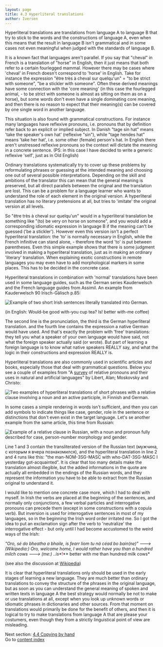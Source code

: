 ```yaml
---
layout: page
title: 4.3 Hyperliteral translations
author: Iversen
---
```

Hyperliteral translations are translations from language A to language B that try to stick to the words and the constructions of language A, even when this means that the result in language B isn't grammatical and in some cases not even meaningful when judged with the standards of language B. 

It is a known fact that languages aren't parallel. If you say that "cheval" in French is a translation of "horse" in English, then it just means that both refer to a certain fourlegged mammal. However there may be cases where 'cheval' in French doesn't correspond to 'horse' in English. Take for instance the expression "être très à cheval sur quelqu'un" = "to be strict with someone", "be a stickler with someone". Often these derived meanings have some connection with the 'core meaning' (in this case the fourlegged animal, - to be strict with someone is almost as sitting on them as on a horse), but some words don't even have a single dominating core meaning, and then there is no reason to expect that their meaning(s) can be covered by one single word in another language. 

This situation is also found with grammatical constructions. For instance many languages have reflexive pronouns, i.e. pronouns that by definition refer back to an explicit or implied subject. In Danish "tage sin hat" means 'take the speaker's own hat' (reflexive "sin"), while "tage hendes hat" means 'take her hat', i.e. some other (female) person's hat. In English there aren't unstressed reflexive pronouns so the context will dictate the meaning in a concrete sentence. (PS: in this case I have decided to write a generic reflexive 'self', just as in Old English) 

Ordinary translations systematically try to cover up these problems by reformulating phrases or guessing at the intended meaning and choosing one out of several possible interpretations. Depending on the skill and ambitions of the translator this can mean that the general meaning is preserved, but all direct parallels between the original and the translation are lost. This can be a problem for a language learner who wants to understand the role of each element in the original version. A hyperliteral translation has no literary pretensions at all, but tries to 'imitate' the original version at all levels. 

So "être très à cheval sur quelqu'un" would in a hyperliteral translation be something like "(to) be very on horse on someone", and you would add a corresponding idiomatic expression in language B if the meaning can't be guessed ('be a stickler'). However even this version isn't a perfect hyperliteral translation: the 'to' is normally necessary in English, while the French infinitive can stand alone, - therefore the word 'to' is put between parentheses. Even this simple example shows that there is some judgment involved in making a hyperliteral translation, just as in making an ordinary 'literary' translation. When explaining exotic constructions in remote languages you may even have to add morphological markers in some places. This has to be decided in the concrete case. 

Hyperliteral translations in combination with 'normal' translations have been used in some language guides, such as the German series Kauderwelsch and the French language guides from Assimil. An example from Kauderwelsch 90 Irisch-Gälisch p.85: 

![Example of two short Irish sentences literally translated into German.](../4-3-image-1.jpg)

(in English: Would-be good with-you cup tea? Is! better with-me coffee)

The second line is the pronunciation, the third is the German hyperliteral translation. and the fourth line contains the expression a native German  would have used. And that's exactly the problem with 'free' translations: they tell you what a speaker of your own language would have said, not what the foreign speaker actually said (or wrote). But part of learning a foreign language is to know what  native speakers REALLY say, and what the logic in their constructions and expression REALLY is. 

Hyperliteral translations are also commonly used in scientific articles and books, especially those that deal with  grammatical  questions.  Below you see a couple of examples from  "A [survey](http://ogma.newcastle.edu.au/vital/access/manager/Repository/uon:834) of relative pronouns and their uses in natural and artificial languages" by Libert, Alan;  Moskovsky and Christo: 

![Two examples of hyperliteral translations of short phrases with a relative clause involving a noun and an active participle, in Finnish and German.](../4-3-image-2.jpg)

In some cases  a simple rendering in words isn't sufficient, and then you can add symbols to indicate things like case, gender, role in the sentence or distinctions that don't even exist in the target language. Let's se another example from the same article, this time from Russian: 

![Example of a relative clause in Russian, with a noun and pronoun fully described for case, person-number morphology and gender.](../4-3-image-3.jpg)

Line 1 and 3 contain the transliterated version of the Russian text (мужчина, с которым я вчера познакомился), and the hyperliteral translation in line 2 and 4 runs like this: "the man-NOM-3SG-MASC with who-DAT-3SG-MASC I yesterday got-acquainted". It is clear that too many details make the translation almost illegible, but the added informations in the quote are actually all embedded in the endings of the Russian words, and they represent the information you have to be able to extract from the Russian original to understand it. 

I would like to mention one concrete case more, which I had to deal with myself. In Irish the verbs are placed at the beginning of the sentences, and normally only conjunctions, a few verbal particles and interrogative pronouns can precede them (except in some constructions with a copula verb). But inversion is used for interrogative sentences in most of my languages, so in the beginning the Irish word order irritated me. So I got the idea to put an exclamation sign after the verb to 'neutralize' the interrogative effect - but only until I had become accustomed to the weird ways of the Irish: 

*"Oro, sé do bheatha a bhaile, is fearr liom tu ná céad bo bain(ne)" ---> (Wikipedia:) Oro, welcome home, I would rather have you than a hundred milch cows ---> (me:) ..is**<span style="color:red">!</span>** better with me than hundred milk cows*

(see also the discussion at [Wikipedia](https://en.wikipedia.org/wiki/Talk%3A%C3%93r%C3%B3_s%C3%A9_do_bheatha_abhaile))
 
It is clear that hyperliteral translations only should be used in the early stages of learning a new language. They are much better than ordinary translations to convey the structure of the phrases in the original language, but as soon as you can understand the general meaning of spoken and written texts in language A the best strategy would normally be not to make or use translations at all, except when you look up unknown words or idiomatic phrases in dictionaries and other sources. From that moment on translations would primarily be done for the benefit of others, and then it is logical to try to make translations from language A that are please your costumers, even though they from a strictly linguistical point of view are misleading.



Next section: [4.4 Copying by hand](../4-4-copying-by-hand/)  
Go to [content index](../)

